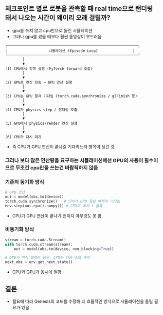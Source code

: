 ## 체크포인트 별로 로봇을 관측할 때 real time으로 랜더링 돼서 나오는 시간이 왜이리 오래 걸릴까?

[](https://github.com/user-attachments/assets/27073d1a-9c1f-414c-9db4-c4e572a14e97)

- gpu를 쓰지 않고 cpu만으로 돌린 시뮬레이션
- 그러나 gpu를 썼을 때보다 훨씬 동영상이 부드러움

```vbnet
┌────────────────────────────────────────────────────────────┐
│                   시뮬레이션 (Episode Loop)                │
└────────────────────────────────────────────────────────────┘
        │
        ▼
(1) CPU에서 정책 실행 (PyTorch forward 호출)
        │
        ▼
(2) GPU로 연산 전송 → GPU 연산 실행
        │
        ▼
(3) CPU는 GPU 결과 기다림 (torch.cuda.synchronize / glFinish 등)
        │
        ▼
(4) CPU가 physics step / 렌더링 호출
        │
        ▼
(5) GPU에서 physics/render 연산 실행
        │
        ▼
(6) CPU가 다시 대기
```
- 즉 CPU가 GPU 연산이 끝나길 기다리느라 병목이 생긴 것

### 그러나 보다 많은 연산량을 요구하는 시뮬레이션에선 GPU의 사용이 필수이므로 무조건 cpu만을 쓰는건 바람직하지 않음

### 기존의 동기화 방식
```python
# GPU 연산
out = model(obs.to(device))
torch.cuda.synchronize()   # CPU가 GPU 끝날 때까지 기다림
env.step(out.cpu().numpy()) # CPU로 복사 + 블록
```
- CPU가 GPU 연산이 끝나기 전까지 아무것도 못 함

### 비동기화 방식
```python
stream = torch.cuda.Stream()
with torch.cuda.stream(stream):
    out = model(obs.to(device, non_blocking=True))

# GPU가 아직 일하는 동안, CPU는 다음 스텝 준비
next_obs = env.get_next_state()
```
- CPU와 GPU가 동시에 일함

## 결론
- 필요에 따라 Genesis의 코드를 수정해 더 효율적인 방식으로 시뮬레이션을 돌릴 필요가 있음
